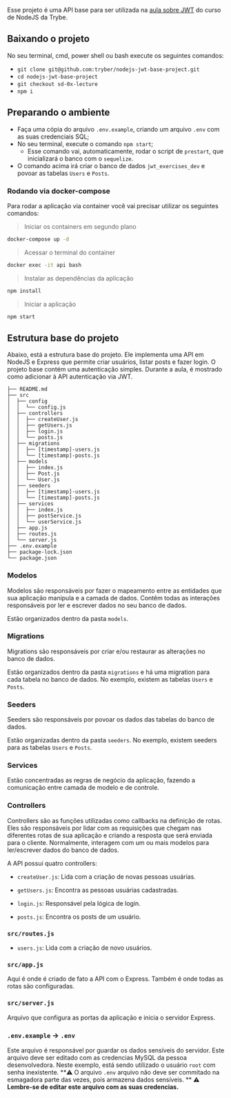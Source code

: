 Esse projeto é uma API base para ser utilizada na [aula sobre JWT](https://app.betrybe.com/course/back-end/autenticacao-e-upload-de-arquivos/nodejs-jwt-json-web-token/acf1c24f-d531-4cf0-be9b-2384e37799d7/) do curso de NodeJS da Trybe.

## Baixando o projeto

No seu terminal, cmd, power shell ou bash execute os seguintes comandos:

- `git clone git@github.com:tryber/nodejs-jwt-base-project.git`
- `cd nodejs-jwt-base-project`
- `git checkout sd-0x-lecture`
- `npm i`

## Preparando o ambiente

- Faça uma cópia do arquivo `.env.example`, criando um arquivo `.env` com as suas credenciais SQL;
- No seu terminal, execute o comando `npm start`;
  - Esse comando vai, automaticamente, rodar o script de `prestart`, que inicializará o banco com o `sequelize`.
- O comando acima irá criar o banco de dados `jwt_exercises_dev` e povoar as tabelas `Users` e `Posts`.

### Rodando via docker-compose

Para rodar a aplicação via container você vai precisar utilizar os seguintes comandos:

> Iniciar os containers em segundo plano
```bash
docker-compose up -d
```

> Acessar o terminal do container
```bash
docker exec -it api bash
```

> Instalar as dependências da aplicação
```bash
npm install
```

> Iniciar a aplicação
```bash
npm start
```

## Estrutura base do projeto

Abaixo, está a estrutura base do projeto. Ele implementa uma API em NodeJS e Express que permite criar usuários, listar posts e fazer login. O projeto base contém uma autenticação simples. Durante a aula, é mostrado como adicionar à API autenticação via JWT.
 
```
├── README.md
├── src
│  ├── config
│  │  └── config.js
│  ├── controllers
│  │  ├── createUser.js
│  │  ├── getUsers.js  
│  │  ├── login.js
│  │  └── posts.js
│  ├── migrations
│  │  ├── [timestamp]-users.js
│  │  └── [timestamp]-posts.js
│  ├── models
│  │  ├── index.js
│  │  ├── Post.js
│  │  └── User.js
│  ├── seeders
│  │  ├── [timestamp]-users.js
│  │  └── [timestamp]-posts.js
│  ├── services
│  │  ├── index.js
│  │  ├── postService.js
│  │  └── userService.js
│  ├── app.js
│  ├── routes.js
│  └── server.js
├── .env.example
├── package-lock.json
└── package.json
```

### Modelos

Modelos são responsáveis por fazer o mapeamento entre as entidades que sua aplicação manipula e a camada de dados. Contêm todas as interações responsáveis por ler e escrever dados no seu banco de dados.

Estão organizados dentro da pasta `models`.

### Migrations

Migrations são responsáveis por criar e/ou restaurar as alterações no banco de dados.

Estão organizados dentro da pasta `migrations` e há uma migration para cada tabela no banco de dados. No exemplo, existem as tabelas `Users` e `Posts`.

### Seeders

Seeders são responsáveis por povoar os dados das tabelas do banco de dados.

Estão organizadas dentro da pasta `seeders`. No exemplo, existem seeders para as tabelas `Users` e `Posts`.

### Services

Estão concentradas as regras de negócio da aplicação, fazendo a comunicação entre camada de modelo e de controle.

### Controllers

Controllers são as funções utilizadas como callbacks na definição de rotas.
Eles são responsáveis por lidar com as requisições que chegam nas diferentes rotas de sua aplicação e criando a resposta que será enviada para o cliente. Normalmente, interagem com um ou mais modelos para ler/escrever dados do banco de dados.

A API possui quatro controllers:

  - `createUser.js`: Lida com a criação de novas pessoas usuárias.

  - `getUsers.js`: Encontra as pessoas usuárias cadastradas.
  
  - `login.js`: Responsável pela lógica de login.

  - `posts.js`: Encontra os posts de um usuário.
 
### `src/routes.js`

  - `users.js`: Lida com a criação de novo usuários.
 
### `src/app.js`

Aqui é onde é criado de fato a API com o Express. Também é onde todas as rotas são configuradas.

### `src/server.js`

Arquivo que configura as portas da aplicação e inicia o servidor Express.

### `.env.example` -> `.env`

Este arquivo é responsável por guardar os dados sensíveis do servidor. Este arquivo deve ser editado com as credencias MySQL da pessoa desenvolvedora. Neste exemplo, está sendo utilizado o usuário `root` com senha inexistente.
**⚠️ O arquivo `.env` arquivo não deve ser commitado na esmagadora parte das vezes, pois armazena dados sensíveis. **
**⚠️ Lembre-se de editar este arquivo com as suas credencias.**
